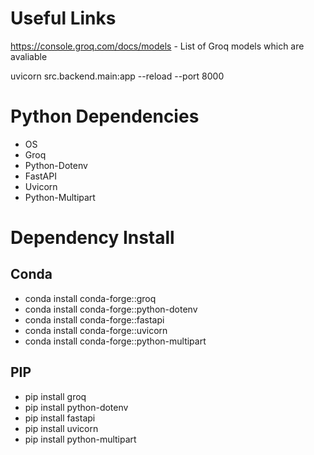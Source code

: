 # Useful Links
https://console.groq.com/docs/models - List of Groq models which are avaliable

uvicorn src.backend.main:app --reload --port 8000

# Python Dependencies 
- OS
- Groq
- Python-Dotenv
- FastAPI
- Uvicorn
- Python-Multipart

# Dependency Install

## Conda
- conda install conda-forge::groq
- conda install conda-forge::python-dotenv
- conda install conda-forge::fastapi
- conda install conda-forge::uvicorn  
- conda install conda-forge::python-multipart   


## PIP 
- pip install groq
- pip install python-dotenv
- pip install fastapi
- pip install uvicorn
- pip install python-multipart

